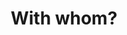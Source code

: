 ---
title: "With whom?"
layout: revealjs-exercise
goal: ""
why:
  - Explanation 1
  - Explanation 2
  - Explanation 3
principles:
standardtime: 700

content:
  - center: sozinho  
    translation: "alone"
  - center: "com minha (irmã)"
    translation: "with my (sister)"
  - center: com um amigo  
    translation: "with a friend"
  - center: com um amigo meu  
    translation: "with a friend of mine"
  - center: com um grupo  
    translation: "with a group"
  - center: com colegas de sala  
    translation: "with classmates"
  - center: com colegas de trabalho
    translation: "with co-workers"
---